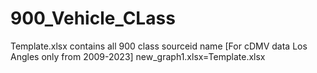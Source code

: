 # 900_Vehicle_CLass
Template.xlsx contains all 900 class sourceid name [For cDMV data Los Angles only from 2009-2023]
new_graph1.xlsx=Template.xlsx
